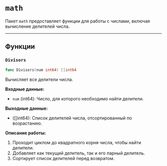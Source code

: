 # `math`
Пакет `math` предоставляет функции для работы с числами, включая вычисление делителей числа.

---

## Функции

### `Divisors`
```go
func Divisors(num int64) []int64
```
Вычисляет все делители числа.

**Входные данные:**
- `num` (int64): Число, для которого необходимо найти делители.

**Выходные данные:**
- ([]int64): Список делителей числа, отсортированный по возрастанию.

**Описание работы:**
1. Проходит циклом до квадратного корня числа, чтобы найти делители.
2. Добавляет как текущий делитель, так и его парный делитель.
3. Сортирует список делителей перед возвратом.
